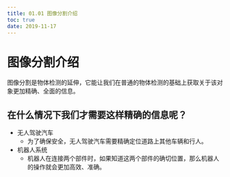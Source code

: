 ```yaml
---
title: 01.01 图像分割介绍
toc: true
date: 2019-11-17
---
```

# 图像分割介绍

图像分割是物体检测的延伸，它能让我们在普通的物体检测的基础上获取关于该对象更加精确、全面的信息。

## 在什么情况下我们才需要这样精确的信息呢？

- 无人驾驶汽车
  - 为了确保安全，无人驾驶汽车需要精确定位道路上其他车辆和行人。
- 机器人系统
  - 机器人在连接两个部件时，如果知道这两个部件的确切位置，那么机器人的操作就会更加高效、准确。
